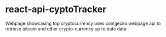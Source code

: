 # react-api-cyptoTracker

Webpage showcasing top cryptocurrency
uses coingecko webpage api to retrieve bitcoin and other crypto-currency up to date data
